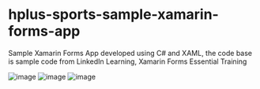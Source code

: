 # hplus-sports-sample-xamarin-forms-app
Sample Xamarin Forms App developed using C# and XAML, the code base is sample code from LinkedIn Learning, Xamarin Forms Essential Training 

![image](https://user-images.githubusercontent.com/98348781/175340077-86984328-4a78-4419-ab5c-b0dd42c88f48.png)
![image](https://user-images.githubusercontent.com/98348781/175340253-bf3c00da-7cd7-459e-a24b-b0efd52e5231.png)
![image](https://user-images.githubusercontent.com/98348781/175340432-e1a17808-d20d-4e38-b3c9-fa6a10ba3365.png)
